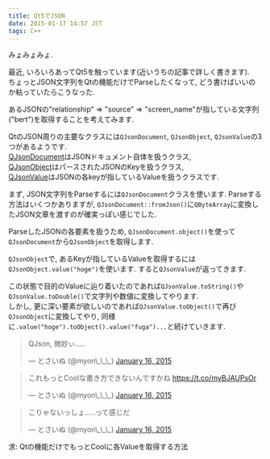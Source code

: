 ```yaml
---
title: Qt5でJSON
date: 2015-01-17 14:57 JST
tags: C++
---
```


みょみょみょ.

最近, いろいろあってQt5を触っています(近いうちの記事で詳しく書きます).  
ちょっとJSON文字列をQtの機能だけでParseしたくなって, どう書けばいいのか粘っていたらこうなった.

<script src="https://gist.github.com/Tosainu/c451e277912cc7e605f7.js"></script>

あるJSONの"relationship" => "source" => "screen\_name"が指している文字列("bert")を取得することを考えてみます.

QtのJSON周りの主要なクラスには`QJsonDocument`, `QJsonObject`, `QJsonValue`の3つがあるようです.  
[QJsonDocument](http://doc.qt.io/qt-5/qjsondocument.html)はJSONドキュメント自体を扱うクラス,  
[QJsonObject](http://doc.qt.io/qt-5/qjsonobject.html)はパースされたJSONのKeyを扱うクラス,  
[QJsonValue](http://doc.qt.io/qt-5/qjsonvalue.html)はJSONの各keyが指しているValueを扱うクラスです.

まず, JSON文字列をParseするには`QJsonDocument`クラスを使います. Parseする方法はいくつかありますが, `QJsonDocument::fromJson()`に`QByteArray`に変換したJSON文章を渡すのが確実っぽい感じでした.

ParseしたJSONの各要素を扱うため, `QJsonDocument.object()`を使って`QJsonDocument`から`QJsonObject`を取得します.

`QJsonObject`で, あるKeyが指しているValueを取得するには`QJsonObject.value("hoge")`を使います. すると`QJsonValue`が返ってきます.

この状態で目的のValueに辿り着いたのであれば`QJsonValue.toString()`や`QJsonValue.toDouble()`で文字列や数値に変換してやります.  
しかし, 更に深い要素が欲しいのであれば`QJsonValue.toObject()`で再び`QJsonObject`に変換してやり, 同様に`.value("hoge").toObject().value("fuga")...`と続けていきます.

<blockquote class="twitter-tweet" lang="en"><p>QJson, 微妙ぃ.....</p>&mdash; とさいぬ (@myon\_\_\_) <a href="https://twitter.com/myon___/status/556052826594373632">January 16, 2015</a></blockquote>
<script async src="//platform.twitter.com/widgets.js" charset="utf-8"></script>

<blockquote class="twitter-tweet" lang="en"><p>これもっとCoolな書き方できないんですかね <a href="https://t.co/myBJAUPsOr">https://t.co/myBJAUPsOr</a></p>&mdash; とさいぬ (@myon\_\_\_) <a href="https://twitter.com/myon___/status/556055068739661824">January 16, 2015</a></blockquote>

<blockquote class="twitter-tweet" lang="en"><p>こりゃないっしょ.....って感じだ</p>&mdash; とさいぬ (@myon\_\_\_) <a href="https://twitter.com/myon___/status/556056173267267585">January 16, 2015</a></blockquote>

求: Qtの機能だけでもっとCoolに各Valueを取得する方法
